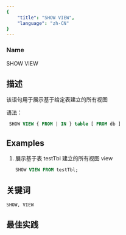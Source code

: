 ```yaml
---
{
    "title": "SHOW VIEW",
    "language": "zh-CN"
}
---
```


<!--
Licensed to the Apache Software Foundation (ASF) under one
or more contributor license agreements.  See the NOTICE file
distributed with this work for additional information
regarding copyright ownership.  The ASF licenses this file
to you under the Apache License, Version 2.0 (the
"License"); you may not use this file except in compliance
with the License.  You may obtain a copy of the License at

  http://www.apache.org/licenses/LICENSE-2.0

Unless required by applicable law or agreed to in writing,
software distributed under the License is distributed on an
"AS IS" BASIS, WITHOUT WARRANTIES OR CONDITIONS OF ANY
KIND, either express or implied.  See the License for the
specific language governing permissions and limitations
under the License.
-->

### Name

SHOW VIEW

## 描述

该语句用于展示基于给定表建立的所有视图

语法：

```sql
 SHOW VIEW { FROM | IN } table [ FROM db ]
```

## Examples

1. 展示基于表 testTbl 建立的所有视图 view
    
    ```sql
    SHOW VIEW FROM testTbl;
    ```

## 关键词

    SHOW, VIEW

## 最佳实践

